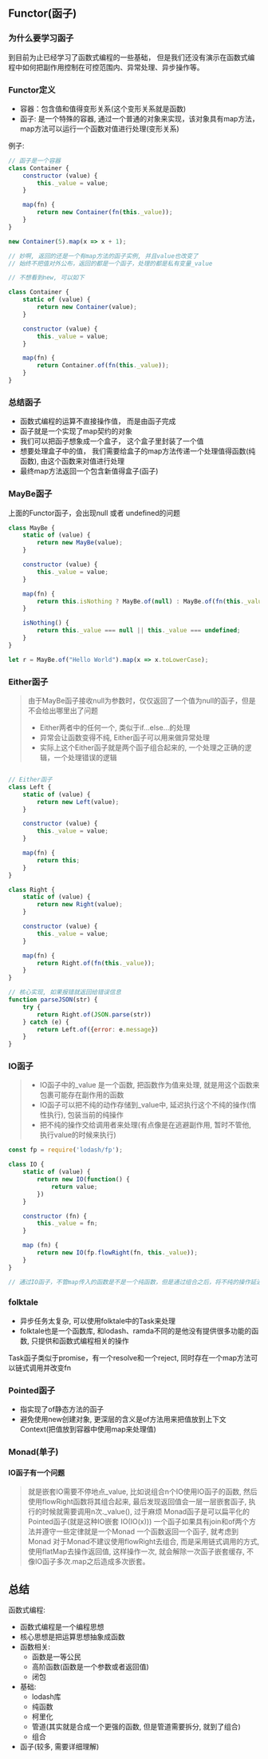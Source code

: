 ## Functor(函子)

### 为什么要学习函子

到目前为止已经学习了函数式编程的一些基础， 但是我们还没有演示在函数式编程中如何把副作用控制在可控范围内、异常处理、异步操作等。

### Functor定义

+ 容器：包含值和值得变形关系(这个变形关系就是函数)
+ 函子: 是一个特殊的容器, 通过一个普通的对象来实现，该对象具有map方法， map方法可以运行一个函数对值进行处理(变形关系)

例子:

```javaScript
// 函子是一个容器
class Container {
    constructor (value) {
        this._value = value;
    }

    map(fn) {
        return new Container(fn(this._value));
    }
}

new Container(5).map(x => x + 1);

// 妙啊, 返回的还是一个有map方法的函子实例, 并且value也改变了
// 始终不把值对外公布，返回的都是一个函子，处理的都是私有变量_value

// 不想看到new, 可以如下

class Container {
    static of (value) {
        return new Container(value);
    }

    constructor (value) {
        this._value = value;
    }

    map(fn) {
        return Container.of(fn(this._value));
    }
}
```

### 总结函子

+ 函数式编程的运算不直接操作值， 而是由函子完成
+ 函子就是一个实现了map契约的对象
+ 我们可以把函子想象成一个盒子， 这个盒子里封装了一个值
+ 想要处理盒子中的值， 我们需要给盒子的map方法传递一个处理值得函数(纯函数), 由这个函数来对值进行处理
+ 最终map方法返回一个包含新值得盒子(函子)

### MayBe函子

上面的Functor函子，会出现null 或者 undefined的问题

```javaScript
class MayBe {
    static of (value) {
        return new MayBe(value);
    }

    constructor (value) {
        this._value = value;
    }

    map(fn) {
        return this.isNothing ? MayBe.of(null) : MayBe.of(fn(this._value));
    }

    isNothing() {
        return this._value === null || this._value === undefined;
    }
}

let r = MayBe.of("Hello World").map(x => x.toLowerCase);
```

### Either函子

> 由于MayBe函子接收null为参数时，仅仅返回了一个值为null的函子，但是不会给出哪里出了问题
> + Either两者中的任何一个, 类似于if...else...的处理
> + 异常会让函数变得不纯, Either函子可以用来做异常处理
> + 实际上这个Either函子就是两个函子组合起来的, 一个处理之正确的逻辑，一个处理错误的逻辑

```javaScript

// Either函子
class Left {
    static of (value) {
        return new Left(value);
    }

    constructor (value) {
        this._value = value;
    }

    map(fn) {
        return this;
    }
}

class Right {
    static of (value) {
        return new Right(value);
    }

    constructor (value) {
        this._value = value;
    }

    map(fn) {
        return Right.of(fn(this._value));
    }
}

// 核心实现, 如果报错就返回给错误信息
function parseJSON(str) {
    try {
        return Right.of(JSON.parse(str))
    } catch (e) {
        return Left.of({error: e.message})
    }
}

```
### IO函子

> + IO函子中的_value 是一个函数, 把函数作为值来处理, 就是用这个函数来包裹可能存在副作用的函数
> + IO函子可以把不纯的动作存储到_value中, 延迟执行这个不纯的操作(惰性执行), 包装当前的纯操作
> + 把不纯的操作交给调用者来处理(有点像是在逃避副作用, 暂时不管他, 执行value的时候来执行)

```javaScript
const fp = require('lodash/fp');

class IO {
    static of (value) {
        return new IO(function() {
            return value;
        })
    }

    constructor (fn) {
        this._value = fn;
    }

    map (fn) {
        return new IO(fp.flowRight(fn, this._value));
    }
}

// 通过IO函子，不管map传入的函数是不是一个纯函数，但是通过组合之后，将不纯的操作延迟到了调用的时候
```

### folktale

+ 异步任务太复杂, 可以使用folktale中的Task来处理
+ folktale也是一个函数库, 和lodash、ramda不同的是他没有提供很多功能的函数, 只提供和函数式编程相关的操作

Task函子类似于promise，有一个resolve和一个reject, 同时存在一个map方法可以链式调用并改变fn

### Pointed函子

+ 指实现了of静态方法的函子
+ 避免使用new创建对象, 更深层的含义是of方法用来把值放到上下文Context(把值放到容器中使用map来处理值)

### Monad(单子)

#### IO函子有一个问题

>就是嵌套IO需要不停地点_value, 比如说组合n个IO使用IO函子的函数, 然后使用flowRight函数将其组合起来, 最后发现返回值会一层一层嵌套函子, 执行的时候就需要调用n次._value(), 过于麻烦
>Monad函子是可以扁平化的Pointed函子(就是这种IO嵌套 IO(IO(x)))
>一个函子如果具有join和of两个方法并遵守一些定律就是一个Monad
>一个函数返回一个函子, 就考虑到Monad
> 对于Monad不建议使用flowRight去组合, 而是采用链式调用的方式, 使用flatMap去操作返回值, 这样操作一次, 就会解除一次函子嵌套缓存, 不像IO函子多次.map之后造成多次嵌套。

## 总结

函数式编程: 
+ 函数式编程是一个编程思想
+ 核心思想是把运算思想抽象成函数
+ 函数相关: 
  - 函数是一等公民
  - 高阶函数(函数是一个参数或者返回值) 
  - 闭包
+ 基础:
  - lodash库
  - 纯函数
  - 柯里化
  - 管道(其实就是合成一个更强的函数, 但是管道需要拆分, 就到了组合)
  - 组合
+ 函子(较多, 需要详细理解)
